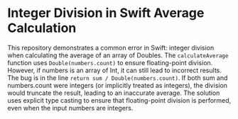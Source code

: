 # Integer Division in Swift Average Calculation
This repository demonstrates a common error in Swift: integer division when calculating the average of an array of Doubles. The `calculateAverage` function uses `Double(numbers.count)` to ensure floating-point division. However, if numbers is an array of Int, it can still lead to incorrect results.
The bug is in the line `return sum / Double(numbers.count)`. If both sum and numbers.count were integers (or implicitly treated as integers), the division would truncate the result, leading to an inaccurate average.  The solution uses explicit type casting to ensure that floating-point division is performed, even when the input numbers are integers.